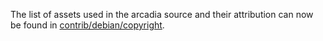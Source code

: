 The list of assets used in the arcadia source and their attribution can now be found in [contrib/debian/copyright](../contrib/debian/copyright).
